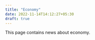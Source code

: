 ```yaml
---
title: "Economy"
date: 2022-11-14T14:12:27+05:30
draft: true
---
```


This page contains news about economy.